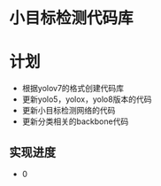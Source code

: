 # 小目标检测代码库

# 计划

* 根据yolov7的格式创建代码库
* 更新yolo5，yolox，yolo8版本的代码
* 更新小目标检测网络的代码
* 更新分类相关的backbone代码

## 实现进度

* 0